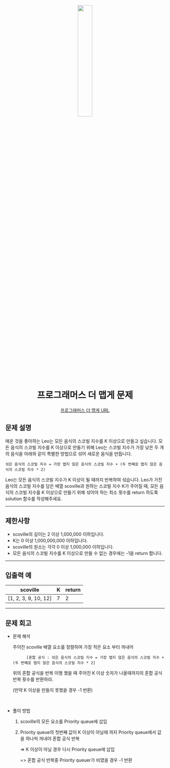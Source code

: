 <div align="center">
<img src="https://user-images.githubusercontent.com/81874493/225271589-530af047-592d-4e21-8a3b-2c3bc64f508a.jpg" width = "30%" height="30%">

# 프로그래머스 더 맵게 문제
[프로그래머스 더 맵게 URL](https://school.programmers.co.kr/learn/courses/30/lessons/42626)



</div>



## 문제 설명
매운 것을 좋아하는 Leo는 모든 음식의 스코빌 지수를 K 이상으로 만들고 싶습니다. 모든 음식의 스코빌 지수를 K 이상으로 만들기 위해 Leo는 스코빌 지수가 가장 낮은 두 개의 음식을 아래와 같이 특별한 방법으로 섞어 새로운 음식을 만듭니다.

`섞은 음식의 스코빌 지수 = 가장 맵지 않은 음식의 스코빌 지수 + (두 번째로 맵지 않은 음식의 스코빌 지수 * 2)`

Leo는 모든 음식의 스코빌 지수가 K 이상이 될 때까지 반복하여 섞습니다.
Leo가 가진 음식의 스코빌 지수를 담은 배열 scoville과 원하는 스코빌 지수 K가 주어질 때, 모든 음식의 스코빌 지수를 K 이상으로 만들기 위해 섞어야 하는 최소 횟수를 return 하도록 solution 함수를 작성해주세요.



---

## 제한사항
* scoville의 길이는 2 이상 1,000,000 이하입니다.
* K는 0 이상 1,000,000,000 이하입니다.
* scoville의 원소는 각각 0 이상 1,000,000 이하입니다.
* 모든 음식의 스코빌 지수를 K 이상으로 만들 수 없는 경우에는 -1을 return 합니다.
---
## 입출력 예

|scoville|K|return|
|---|---|---|
|[1, 2, 3, 9, 10, 12]|7|2|


---
## 문제 회고

* 문제 해석
    
    주어진 scoville 배열 요소를 정렬하여 가장 적은 요소 부터 꺼내어 
  
            [혼합 공식 : 섞은 음식의 스코빌 지수 = 가장 맵지 않은 음식의 스코빌 지수 + (두 번째로 맵지 않은 음식의 스코빌 지수 * 2]
    
    위의 혼합 공식을 반복 이행 했을 때 주어진 K 이상 숫자가 나올때까지의 혼합 공식 반복 횟수를 반환하라.
    
    (만약 K 이상을 만들지 못했을 경우 -1 반환)
    
    <br>
            
    
* 풀이 방법
    1. scoville의 모든 요소를 Priority queue에 삽입
    2. Priority queue의 첫번째 값이 K 이상이 아닐때 까지 Priority queue에서 값을 하나씩 꺼내어 혼합 공식 반복

        => K 이상이 아닐 경우 다시 Priority queue에 삽입

        => 혼합 공식 반복중 Priority queuer가 비였을 경우 -1 반환
    
        
        
    


